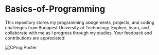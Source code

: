# Basics-of-Programming
This repository stores my programming assignments, projects, and coding challenges from Budapest University of Technology. Explore, learn, and collaborate with me as I progress through my studies. Your feedback and contributions are appreciated!

![CProg Poster](https://github.com/luciancj/Basics-of-Programming/assets/72004477/b72de6fc-ade1-4f85-aa6e-5159216d6c26)
